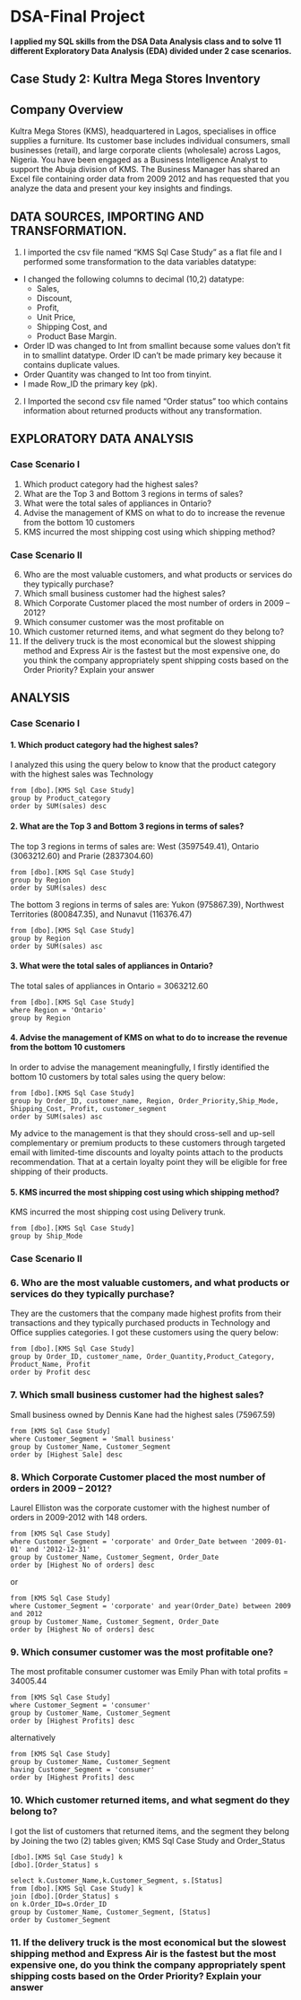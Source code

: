 # DSA-Final Project

**I applied my SQL skills from the DSA Data Analysis class and to solve 11 different Exploratory Data Analysis (EDA) divided under 2 case scenarios.**

## Case Study 2: Kultra Mega Stores Inventory
## Company Overview
Kultra Mega Stores (KMS), headquartered in Lagos, specialises in office supplies a
furniture. Its customer base includes individual consumers, small businesses (retail), and
large corporate clients (wholesale) across Lagos, Nigeria.
You have been engaged as a Business Intelligence Analyst to support the Abuja division of
KMS. The Business Manager has shared an Excel file containing order data from 2009 
2012 and has requested that you analyze the data and present your key insights and
findings.

## DATA SOURCES, IMPORTING AND TRANSFORMATION.
1. I imported the csv file named “KMS Sql Case Study” as a flat file and I performed some transformation to the data variables datatype:
  -	I changed the following columns to decimal (10,2) datatype:
    -	Sales,
    -	Discount,
    -	Profit,
    -	Unit Price,
    -	Shipping Cost, and
    -	Product Base Margin.
  -	Order ID was changed to Int from smallint because some values don’t fit in to smallint datatype. Order ID can’t be made primary key because it contains duplicate values.
  -	Order Quantity was changed to Int too from tinyint.
  -	I made Row_ID the primary key (pk).
2. I Imported the second csv file named “Order status” too which contains information about returned products without any transformation.

## EXPLORATORY DATA ANALYSIS
### Case Scenario I 
1. Which product category had the highest sales? 
2. What are the Top 3 and Bottom 3 regions in terms of sales? 
3. What were the total sales of appliances in Ontario? 
4. Advise the management of KMS on what to do to increase the revenue from the bottom 10 customers
5. KMS incurred the most shipping cost using which shipping method? 
### Case Scenario II 
6. Who are the most valuable customers, and what products or services do they typically purchase? 
7. Which small business customer had the highest sales? 
8. Which Corporate Customer placed the most number of orders in 2009 – 2012? 
9. Which consumer customer was the most profitable on 
10. Which customer returned items, and what segment do they belong to? 
11. If the delivery truck is the most economical but the slowest shipping method and Express Air is the fastest but the most expensive one, do you think the company appropriately spent shipping costs based on the Order Priority? Explain your answer


## ANALYSIS
### Case Scenario I
#### 1.	Which product category had the highest sales?
I analyzed this using the query below to know that the product category with the highest sales was Technology

```select Product_category, SUM(sales) as [Total Sales]
from [dbo].[KMS Sql Case Study]
group by Product_category
order by SUM(sales) desc
```

#### 2.	What are the Top 3 and Bottom 3 regions in terms of sales?
The top 3 regions in terms of sales are: West (3597549.41), Ontario (3063212.60) and Prarie (2837304.60)

```select top 3 Region, SUM(sales) as [Total Sales]
from [dbo].[KMS Sql Case Study]
group by Region
order by SUM(sales) desc
```

The bottom 3 regions in terms of sales are: Yukon (975867.39), Northwest Territories (800847.35), and Nunavut (116376.47)

```select top 3 Region, SUM(sales) as [Total Sales]
from [dbo].[KMS Sql Case Study]
group by Region
order by SUM(sales) asc
```

#### 3.	What were the total sales of appliances in Ontario?
The total sales of appliances in Ontario = 3063212.60

```select Region, SUM(sales) as [Total Sales]
from [dbo].[KMS Sql Case Study]
where Region = 'Ontario'
group by Region
```

#### 4. Advise the management of KMS on what to do to increase the revenue from the bottom 10 customers
In order to advise the management meaningfully, I firstly identified the bottom 10 customers by total sales using the query below:

```select top 10 Order_ID, customer_name, Region, Order_Priority, Ship_Mode,Shipping_Cost, Profit, customer_segment, SUM(sales) as [Total Sales]
from [dbo].[KMS Sql Case Study]
group by Order_ID, customer_name, Region, Order_Priority,Ship_Mode, Shipping_Cost, Profit, customer_segment
order by SUM(sales) asc
```

My advice to the management is that they should cross-sell and up-sell complementary or premium products to these customers through targeted email with limited-time discounts and loyalty points attach to the products recommendation. That at a certain loyalty point they will be eligible for free shipping of their products.

#### 5.	KMS incurred the most shipping cost using which shipping method?
KMS incurred the most shipping cost using Delivery trunk.

```select top 1 Ship_Mode,SUM(Shipping_Cost) as [Total shipping cost]
from [dbo].[KMS Sql Case Study]
group by Ship_Mode
```

### Case Scenario II
### 6.	Who are the most valuable customers, and what products or services do they typically purchase?
They are the customers that the company made highest profits from their transactions and they typically purchased products in Technology and Office supplies categories.
I got these customers using the query below:
```select top 30 Order_ID, customer_name, Order_Quantity,Product_Category, Product_Name, Profit, SUM(sales) as [Total Sales]
from [dbo].[KMS Sql Case Study]
group by Order_ID, customer_name, Order_Quantity,Product_Category, Product_Name, Profit
order by Profit desc
```

### 7.	Which small business customer had the highest sales?
Small business owned by Dennis Kane had the highest sales (75967.59)
```select top 1 Customer_Name, Customer_Segment, SUM(Sales) as [Highest Sale]
from [KMS Sql Case Study]
where Customer_Segment = 'Small business'
group by Customer_Name, Customer_Segment
order by [Highest Sale] desc
```

### 8.	Which Corporate Customer placed the most number of orders in 2009 – 2012?
Laurel Elliston was the corporate customer with the highest number of orders in 2009-2012 with 148 orders.
```select top 1 Customer_Name, Customer_Segment, Order_Date ,sum(Order_Quantity) as [Highest No of orders]
from [KMS Sql Case Study]
where Customer_Segment = 'corporate' and Order_Date between '2009-01-01' and '2012-12-31'
group by Customer_Name, Customer_Segment, Order_Date
order by [Highest No of orders] desc
```
or
```select top 1 Customer_Name, Customer_Segment, Order_Date ,sum(Order_Quantity) as [Highest No of orders]
from [KMS Sql Case Study]
where Customer_Segment = 'corporate' and year(Order_Date) between 2009 and 2012
group by Customer_Name, Customer_Segment, Order_Date
order by [Highest No of orders] desc
```

### 9.	Which consumer customer was the most profitable one?
The most profitable consumer customer was Emily Phan with total profits = 34005.44
```select top 1 Customer_Name, Customer_Segment,sum(Profit) as [Highest Profits]
from [KMS Sql Case Study]
where Customer_Segment = 'consumer'
group by Customer_Name, Customer_Segment
order by [Highest Profits] desc
``` 
alternatively
```select top 1 Customer_Name, Customer_Segment,sum(Profit) as [Highest Profits]
from [KMS Sql Case Study]
group by Customer_Name, Customer_Segment
having Customer_Segment = 'consumer'
order by [Highest Profits] desc
```

### 10.	Which customer returned items, and what segment do they belong to?
I got the list of customers that returned items, and the segment they belong by Joining the two (2) tables given; KMS Sql Case Study and Order_Status
```
[dbo].[KMS Sql Case Study] k
[dbo].[Order_Status] s

select k.Customer_Name,k.Customer_Segment, s.[Status]
from [dbo].[KMS Sql Case Study] k
join [dbo].[Order_Status] s
on k.Order_ID=s.Order_ID
group by Customer_Name, Customer_Segment, [Status]
order by Customer_Segment
```

### 11.	If the delivery truck is the most economical but the slowest shipping method and Express Air is the fastest but the most expensive one, do you think the company appropriately spent shipping costs based on the Order Priority? Explain your answer

